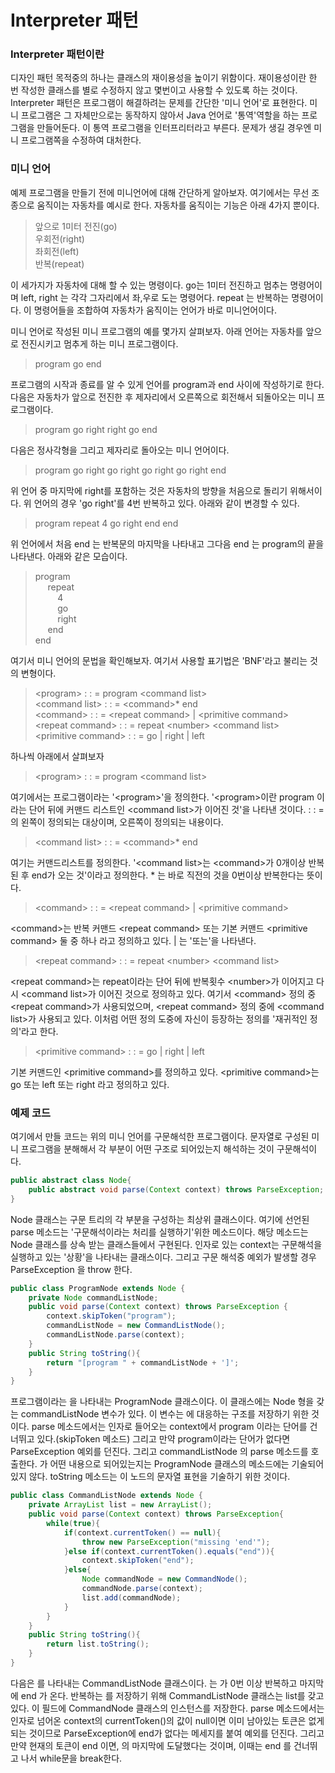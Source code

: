 # Interpreter 패턴

### Interpreter 패턴이란

디자인 패턴 목적중의 하나는 클래스의 재이용성을 높이기 위함이다. 재이용성이란 한 번 작성한 클래스를 별로 수정하지 않고 몇번이고 사용할 수 있도록 하는 것이다.
Interpreter 패턴은 프로그램이 해결하려는 문제를 간단한 '미니 언어'로 표현한다. 미니 프로그램은 그 자체만으로는 동작하지 않아서 Java 언어로 '통역'역할을 하는
프로그램을 만들어둔다. 이 통역 프로그램을 인터프리터라고 부른다. 문제가 생길 경우엔 미니 프로그램쪽을 수정하여 대처한다.

### 미니 언어
예제 프로그램을 만들기 전에 미니언어에 대해 간단하게 알아보자. 여기에서는 무선 조종으로 움직이는 자동차를 예시로 한다. 자동차를 움직이는 기능은 아래 4가지 뿐이다.
> 앞으로 1미터 전진(go)\
> 우회전(right)\
> 좌회전(left)\
> 반복(repeat)

이 세가지가 자동차에 대해 할 수 있는 명령이다. go는 1미터 전진하고 멈추는 명령어이며 left, right 는 각각 그자리에서 좌,우로 도는 명령어다. repeat 는 반복하는 명령어이다.
이 명령어들을 조합하여 자동차가 움직이는 언어가 바로 미니언어이다.

미니 언어로 작성된 미니 프로그램의 예를 몇가지 살펴보자. 아래 언어는 자동차를 앞으로 전진시키고 멈추게 하는 미니 프로그램이다.
> program go end

프로그램의 시작과 종료를 알 수 있게 언어를 program과 end 사이에 작성하기로 한다. 다음은 자동차가 앞으로 전진한 후 제자리에서 오른쪽으로 회전해서 되돌아오는
미니 프로그램이다. 
> program go right right go end

다음은 정사각형을 그리고 제자리로 돌아오는 미니 언어이다.
> program go right go right go right go right end

위 언어 중 마지막에 right를 포함하는 것은 자동차의 방향을 처음으로 돌리기 위해서이다. 위 언어의 경우 'go right'를 4번 반복하고 있다. 아래와 같이 변경할 수 있다.
> program repeat 4 go right end end

위 언어에서 처음 end 는 반복문의 마지막을 나타내고 그다음 end 는 program의 끝을 나타낸다. 아래와 같은 모습이다.
> program\
> &nbsp;&nbsp;&nbsp;&nbsp; repeat\
> &nbsp;&nbsp;&nbsp;&nbsp;&nbsp;&nbsp;&nbsp;&nbsp; 4\
> &nbsp;&nbsp;&nbsp;&nbsp;&nbsp;&nbsp;&nbsp;&nbsp; go\
> &nbsp;&nbsp;&nbsp;&nbsp;&nbsp;&nbsp;&nbsp;&nbsp; right\
> &nbsp;&nbsp;&nbsp;&nbsp; end\
> end

여기서 미니 언어의 문법을 확인해보자. 여기서 사용할 표기법은 'BNF'라고 불리는 것의 변형이다. 
> &lt;program&gt; : : = program &lt;command list&gt;\
> &lt;command list&gt; : : = &lt;command&gt;&#42; end\
> &lt;command&gt; : : = &lt;repeat command&gt; | &lt;primitive command&gt;\
> &lt;repeat command&gt; : : = repeat &lt;number&gt; &lt;command list&gt;\
> &lt;primitive command&gt; : : = go | right | left

하나씩 아래에서 살펴보자
> &lt;program&gt; : : = program &lt;command list&gt;

여기에서는 프로그램이라는 '&lt;program&gt;'을 정의한다. '&lt;program&gt;이란 program 이라는 단어 뒤에 커맨드 리스트인 &lt;command list&gt;가 이어진 것'을 나타낸 것이다.
: : = 의 왼쪽이 정의되는 대상이며, 오른쪽이 정의되는 내용이다.

> &lt;command list&gt; : : = &lt;command&gt;&#42; end

여기는 커맨드리스트를 정의한다. '&lt;command list&gt;는 &lt;command&gt;가 0개이상 반복된 후 end가 오는 것'이라고 정의한다. * 는 바로 직전의 것을 0번이상 반복한다는 뜻이다.

> &lt;command&gt; : : = &lt;repeat command&gt; | &lt;primitive command&gt;

&lt;command&gt;는 반복 커맨드 &lt;repeat command&gt; 또는 기본 커맨드 &lt;primitive command&gt; 둘 중 하나 라고 정의하고 있다. | 는 '또는'을 나타낸다.

> &lt;repeat command&gt; : : = repeat &lt;number&gt; &lt;command list&gt;

&lt;repeat command&gt;는 repeat이라는 단어 뒤에 반복횟수 &lt;number&gt;가 이어지고 다시 &lt;command list&gt;가 이어진 것으로 정의하고 있다. 
여기서 &lt;command&gt; 정의 중 &lt;repeat command&gt;가 사용되었으며, &lt;repeat command&gt; 정의 중에 &lt;command list&gt;가 사용되고 있다.
이처럼 어떤 정의 도중에 자신이 등장하는 정의를 '재귀적인 정의'라고 한다.

> &lt;primitive command&gt; : : = go | right | left

기본 커맨드인 &lt;primitive command&gt;를 정의하고 있다. &lt;primitive command&gt;는 go 또는 left 또는 right 라고 정의하고 있다.

### 예제 코드
여기에서 만들 코드는 위의 미니 언어를 구문해석한 프로그램이다. 문자열로 구성된 미니 프로그램을 분해해서 각 부분이 어떤 구조로 되어있는지 해석하는 것이 구문해석이다.
```java
public abstract class Node{
    public abstract void parse(Context context) throws ParseException;
}
```
Node 클래스는 구문 트리의 각 부분을 구성하는 최상위 클래스이다. 여기에 선언된 parse 메소드는 '구문해석이라는 처리를 실행하기'위한 메소드이다. 해당 메소드는 
Node 클래스를 상속 받는 클래스들에서 구현된다. 인자로 있는 context는 구문해석을 실행하고 있는 '상황'을 나타내는 클래스이다. 그리고 구문 해석중 예외가 발생할 경우
ParseException 을 throw 한다.

```java
public class ProgramNode extends Node {
    private Node commandListNode;
    public void parse(Context context) throws ParseException {
        context.skipToken("program");
        commandListNode = new CommandListNode();
        commandListNode.parse(context);
    }
    public String toString(){
        return "[program " + commandListNode + ']';
    }
}
```
프로그램이라는 <program>을 나타내는 ProgramNode 클래스이다. 이 클래스에는 Node 형을 갖는 commandListNode 변수가 있다. 이 변수는 <command list> 에 대응하는
구조를 저장하기 위한 것이다. parse 메소드에서는 인자로 들어오는 context에서 program 이라는 단어를 건너뛰고 있다.(skipToken 메소드) 그리고 만약 program이라는 단어가
없다면 ParseException 예외를 던진다. 그리고 commandListNode 의 parse 메소드를 호출한다. <command list>가 어떤 내용으로 되어있는지는 ProgramNode 클래스의 메소드에는
기술되어있지 않다. toString 메소드는 이 노드의 문자열 표현을 기술하기 위한 것이다. 

```java
public class CommandListNode extends Node {
    private ArrayList list = new ArrayList();
    public void parse(Context context) throws ParseException{
        while(true){
            if(context.currentToken() == null){
                throw new ParseException("missing 'end'");
            }else if(context.currentToken().equals("end")){
                context.skipToken("end");
            }else{
                Node commandNode = new CommandNode();
                commandNode.parse(context);
                list.add(commandNode);
            }
        }
    }
    public String toString(){
        return list.toString();
    }
}
```
다음은 <command list>를 나타내는 CommandListNode 클래스이다. <command list>는 <command>가 0번 이상 반복하고 마지막에 end 가 온다. 반복하는 <command>를
저장하기 위해 CommandListNode 클래스는 list를 갖고 있다. 이 필드에 CommandNode 클래스의 인스턴스를 저장한다. parse 메소드에서는 인자로 넘어온 context의
currentToken()의 값이 null이면 이미 남아있는 토큰은 없게 되는 것이므로 ParseException에 end가 없다는 메세지를 붙여 예외를 던진다. 그리고 만약 현재의 토큰이
end 이면, <commend list>의 마지막에 도달했다는 것이며, 이때는 end 를 건너뛰고 나서 while문을 break한다.